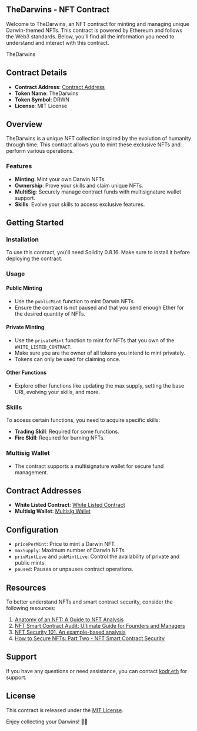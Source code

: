 ## TheDarwins - NFT Contract

Welcome to TheDarwins, an NFT contract for minting and managing unique Darwin-themed NFTs. This contract is powered by Ethereum and follows the Web3 standards. Below, you'll find all the information you need to understand and interact with this contract.

TheDarwins

## Contract Details

- **Contract Address**: [Contract Address](https://etherscan.io/address/OUR_CONTRACT_ADDRESS)
- **Token Name**: TheDarwins
- **Token Symbol**: DRWN
- **License**: MIT License

## Overview

TheDarwins is a unique NFT collection inspired by the evolution of humanity through time. This contract allows you to mint these exclusive NFTs and perform various operations.

### Features

- **Minting**: Mint your own Darwin NFTs.
- **Ownership**: Prove your skills and claim unique NFTs.
- **MultiSig**: Securely manage contract funds with multisignature wallet support.
- **Skills**: Evolve your skills to access exclusive features.

## Getting Started

### Installation

To use this contract, you'll need Solidity 0.8.16. Make sure to install it before deploying the contract.

### Usage

#### Public Minting

- Use the `publicMint` function to mint Darwin NFTs.
- Ensure the contract is not paused and that you send enough Ether for the desired quantity of NFTs.

#### Private Minting

- Use the `privateMint` function to mint for NFTs that you own of the `WHITE_LISTED_CONTRACT`.
- Make sure you are the owner of all tokens you intend to mint privately.
- Tokens can only be used for claiming once.

#### Other Functions

- Explore other functions like updating the max supply, setting the base URI, evolving your skills, and more.

### Skills

To access certain functions, you need to acquire specific skills:
- **Trading Skill**: Required for some functions.
- **Fire Skill**: Required for burning NFTs.

### Multisig Wallet

- The contract supports a multisignature wallet for secure fund management.

## Contract Addresses

- **White Listed Contract**: [White Listed Contract](https://etherscan.io/address/WHITE_LISTED_CONTRACT)
- **Multisig Wallet**: [Multisig Wallet](https://etherscan.io/address/OUR_MULTISIG_WALLET)

## Configuration

- `pricePerMint`: Price to mint a Darwin NFT.
- `maxSupply`: Maximum number of Darwin NFTs.
- `privMintLive` and `pubMintLive`: Control the availability of private and public mints.
- `paused`: Pauses or unpauses contract operations.

## Resources

To better understand NFTs and smart contract security, consider the following resources:

1. [Anatomy of an NFT: A Guide to NFT Analysis](https://www.ledger.com/academy/anatomy-of-an-nft-a-guide-to-nft-analysis)
2. [NFT Smart Contract Audit: Ultimate Guide for Founders and Managers](https://hacken.io/discover/security-audit-for-nft-guide-for-founders-and-managers/)
3. [NFT Security 101. An example-based analysis](https://medium.com/geekculture/nft-security-101-bc19e689e27b)
4. [How to Secure NFTs: Part Two - NFT Smart Contract Security](https://www.certik.com/resources/blog/1Kl3XHKDdzIZvW0dyJLuSu-how-to-secure-nfts-part-two-nft-smart-contract-security)

## Support

If you have any questions or need assistance, you can contact [kodr.eth](https://x.com/kodr_eth) for support.

## License

This contract is released under the [MIT License](LICENSE).

Enjoy collecting your Darwins! 🦖🌿